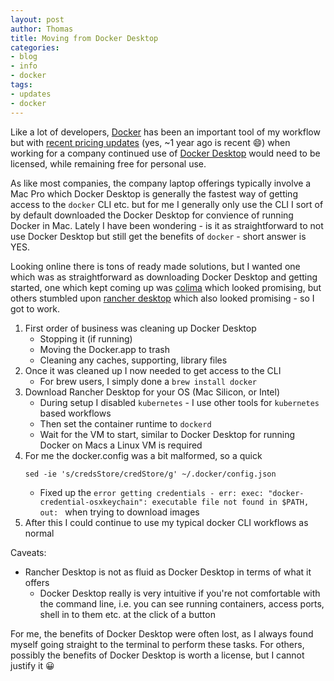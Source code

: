```yaml
---
layout: post
author: Thomas
title: Moving from Docker Desktop
categories:
- blog
- info
- docker
tags:
- updates
- docker
---
```


Like a lot of developers, [Docker](https://www.docker.com/) has been an important tool of my workflow but with [recent pricing updates](https://www.docker.com/blog/updating-product-subscriptions/) (yes, ~1 year ago is recent 😄) when working for a company continued use of [Docker Desktop](https://www.docker.com/products/docker-desktop/) would need to be licensed, while remaining free for personal use.

As like most companies, the company laptop offerings typically involve a Mac Pro which Docker Desktop is generally the fastest way of getting access to the `docker` CLI etc. but for me I generally only use the CLI I sort of by default downloaded the Docker Desktop for convience of running Docker in Mac. Lately I have been wondering - is it as straightforward to not use Docker Desktop but still get the benefits of `docker` - short answer is YES.

Looking online there is tons of ready made solutions, but I wanted one which was as straightforward as downloading Docker Desktop and getting started, one which kept coming up was [colima](https://github.com/abiosoft/colima) which looked promising, but others stumbled upon [rancher desktop](https://rancherdesktop.io/) which also looked promising - so I got to work.

1. First order of business was cleaning up Docker Desktop
    * Stopping it (if running)
    * Moving the Docker.app to trash
    * Cleaning any caches, supporting, library files
1. Once it was cleaned up I now needed to get access to the CLI
    * For brew users, I simply done a `brew install docker`
1. Download Rancher Desktop for your OS (Mac Silicon, or Intel)
    * During setup I disabled `kubernetes` - I use other tools for `kubernetes` based workflows
    * Then set the container runtime to `dockerd`
    * Wait for the VM to start, similar to Docker Desktop for running Docker on Macs a Linux VM is required
1. For me the docker.config was a bit malformed, so a quick 
    ```
    sed -ie 's/credsStore/credStore/g' ~/.docker/config.json
    ```
    * Fixed up the `error getting credentials - err: exec: "docker-credential-osxkeychain": executable file not found in $PATH, out: ` when trying to download images
1. After this I could continue to use my typical docker CLI workflows as normal


Caveats: 
* Rancher Desktop is not as fluid as Docker Desktop in terms of what it offers
    * Docker Desktop really is very intuitive if you're not comfortable with the command line, i.e. you can see running containers, access ports, shell in to them etc. at the click of a button


For me, the benefits of Docker Desktop were often lost, as I always found myself going straight to the terminal to perform these tasks. For others, possibly the benefits of Docker Desktop is worth a license, but I cannot justify it 😀
